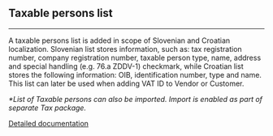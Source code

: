 ## **Taxable persons list** ##
-----
 
A taxable persons list is added in scope of Slovenian and Croatian localization. Slovenian list stores information, such as: tax registration number, company registration number, taxable person type, name, address and special handling (e.g. 76.a ZDDV-1) checkmark, while Croatian list stores the following information: OIB, identification number, type and name. This list can later be used when adding VAT ID to Vendor or Customer. 

_*List of Taxable persons can also be imported. Import is enabled as part of separate Tax package._

[Detailed documentation](https://adacta.sharepoint.com/:w:/r/sites/ERP-Product-Development/Shared%20Documents/D365FO%20Localization%20documentation/D365O%20LOC_Tax%20identification%20number.docx?d=wa2bf0a8b9616456eade04fa02e33d080&csf=1&e=o2QDt3)